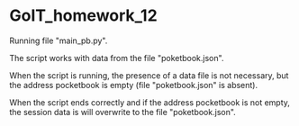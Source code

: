 # GoIT_homework_12

Running file "main_pb.py".

The script works with data from the file "poketbook.json".

When the script is running, the presence of a data file is not necessary, but the address pocketbook is empty (file "poketbook.json" is absent).

When the script ends correctly and if the address pocketbook is not empty, the session data is will overwrite to the file "poketbook.json".
